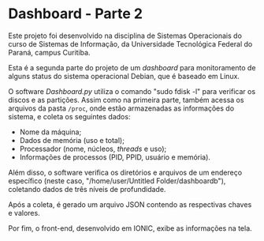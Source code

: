 # Dashboard - Parte 2

Este projeto foi desenvolvido na disciplina de Sistemas Operacionais do curso de Sistemas de Informação, da Universidade Tecnológica Federal do Paraná, campus Curitiba.

Esta é a segunda parte do projeto de um *dashboard* para monitoramento de alguns status do sistema operacional Debian, que é baseado em Linux.

O software *Dashboard.py* utiliza o comando "sudo fdisk -l" para verificar os discos e as partições. Assim como na primeira parte, também acessa os arquivos da pasta `/proc`, onde estão armazenadas as informações do sistema, e coleta os seguintes dados:

- Nome da máquina;
- Dados de memória (uso e total);
- Processador (nome, núcleos, *threads* e uso);
- Informações de processos (PID, PPID, usuário e memória).

Além disso, o software verifica os diretórios e arquivos de um endereço específico (neste caso, "/home/user/Untitled Folder/dashboardb"), coletando dados de três níveis de profundidade.

Após a coleta, é gerado um arquivo JSON contendo as respectivas chaves e valores.

Por fim, o front-end, desenvolvido em IONIC, exibe as informações na tela.

